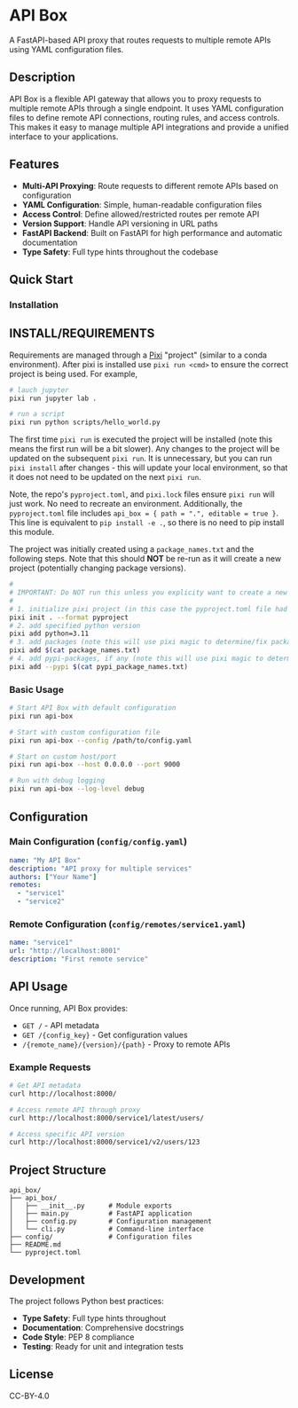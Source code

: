 # API Box

A FastAPI-based API proxy that routes requests to multiple remote APIs using YAML configuration files.

## Description

API Box is a flexible API gateway that allows you to proxy requests to multiple remote APIs through a single endpoint. It uses YAML configuration files to define remote API connections, routing rules, and access controls. This makes it easy to manage multiple API integrations and provide a unified interface to your applications.

## Features

- **Multi-API Proxying**: Route requests to different remote APIs based on configuration
- **YAML Configuration**: Simple, human-readable configuration files
- **Access Control**: Define allowed/restricted routes per remote API
- **Version Support**: Handle API versioning in URL paths
- **FastAPI Backend**: Built on FastAPI for high performance and automatic documentation
- **Type Safety**: Full type hints throughout the codebase

## Quick Start

### Installation

## INSTALL/REQUIREMENTS

Requirements are managed through a [Pixi](https://pixi.sh/latest) "project" (similar to a conda environment). After pixi is installed use `pixi run <cmd>` to ensure the correct project is being used. For example,

```bash
# lauch jupyter
pixi run jupyter lab .

# run a script
pixi run python scripts/hello_world.py
```

The first time `pixi run` is executed the project will be installed (note this means the first run will be a bit slower). Any changes to the project will be updated on the subsequent `pixi run`.  It is unnecessary, but you can run `pixi install` after changes - this will update your local environment, so that it does not need to be updated on the next `pixi run`.

Note, the repo's `pyproject.toml`, and `pixi.lock` files ensure `pixi run` will just work. No need to recreate an environment. Additionally, the `pyproject.toml` file includes `api_box = { path = ".", editable = true }`. This line is equivalent to `pip install -e .`, so there is no need to pip install this module.

The project was initially created using a `package_names.txt` and the following steps. Note that this should **NOT** be re-run as it will create a new project (potentially changing package versions).

```bash
#
# IMPORTANT: Do NOT run this unless you explicity want to create a new pixi project
#
# 1. initialize pixi project (in this case the pyproject.toml file had already existed)
pixi init . --format pyproject
# 2. add specified python version
pixi add python=3.11
# 3. add packages (note this will use pixi magic to determine/fix package version ranges)
pixi add $(cat package_names.txt)
# 4. add pypi-packages, if any (note this will use pixi magic to determine/fix package version ranges)
pixi add --pypi $(cat pypi_package_names.txt)
```

### Basic Usage

```bash
# Start API Box with default configuration
pixi run api-box

# Start with custom configuration file
pixi run api-box --config /path/to/config.yaml

# Start on custom host/port
pixi run api-box --host 0.0.0.0 --port 9000

# Run with debug logging
pixi run api-box --log-level debug
```

## Configuration

### Main Configuration (`config/config.yaml`)

```yaml
name: "My API Box"
description: "API proxy for multiple services"
authors: ["Your Name"]
remotes:
  - "service1"
  - "service2"
```

### Remote Configuration (`config/remotes/service1.yaml`)

```yaml
name: "service1"
url: "http://localhost:8001"
description: "First remote service"
```

## API Usage

Once running, API Box provides:

- `GET /` - API metadata
- `GET /{config_key}` - Get configuration values
- `/{remote_name}/{version}/{path}` - Proxy to remote APIs

### Example Requests

```bash
# Get API metadata
curl http://localhost:8000/

# Access remote API through proxy
curl http://localhost:8000/service1/latest/users/

# Access specific API version
curl http://localhost:8000/service1/v2/users/123
```

## Project Structure

```
api_box/
├── api_box/
│   ├── __init__.py      # Module exports
│   ├── main.py          # FastAPI application
│   ├── config.py        # Configuration management
│   └── cli.py           # Command-line interface
├── config/              # Configuration files
├── README.md
└── pyproject.toml
```

## Development

The project follows Python best practices:

- **Type Safety**: Full type hints throughout
- **Documentation**: Comprehensive docstrings
- **Code Style**: PEP 8 compliance
- **Testing**: Ready for unit and integration tests

## License

CC-BY-4.0
